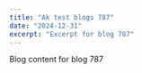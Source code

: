 ```yaml
---
title: "Ak test blogs 787"
date: "2024-12-31"
excerpt: "Excerpt for blog 787"
---
```


Blog content for blog 787